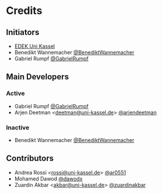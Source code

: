 # Credits

## Initiators

- [EDEK Uni Kassel](http://edek.uni-kassel.de/)
- Benedikt Wannemacher [@BenediktWannemacher](https://github.com/BenediktWannemacher)
- Gabriel Rumpf [@GabrielRumpf](https://github.com/GabrielRumpf)

## Main Developers

### Active
- Gabriel Rumpf [@GabrielRumpf](https://github.com/GabrielRumpf)
- Arjen Deetman <<deetman@uni-kassel.de>> [@arjendeetman](https://github.com/arjendeetman)

### Inactive
- Benedikt Wannemacher [@BenediktWannemacher](https://github.com/BenediktWannemacher)

## Contributors

- Andrea Rossi <<rossi@uni-kassel.de>> [@ar0551](https://github.com/ar0551)
- Mohamed Dawod [@dawodx](https://github.com/dawodx)
- Zuardin Akbar <<akbar@uni-kassel.de>> [@zuardinakbar](https://github.com/zuardinakbar)
